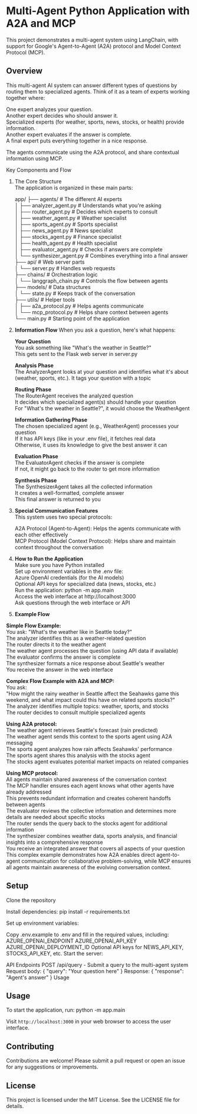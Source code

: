 # **Multi-Agent Python Application with A2A and MCP**

This project demonstrates a multi-agent system using LangChain, with support for Google's Agent-to-Agent (A2A) protocol and Model Context Protocol (MCP).

## **Overview**

This multi-agent AI system can answer different types of questions by routing them to specialized agents. Think of it as a team of experts working together where:

One expert analyzes your question.\
Another expert decides who should answer it.\
Specialized experts (for weather, sports, news, stocks, or health) provide information.\
Another expert evaluates if the answer is complete.\
A final expert puts everything together in a nice response.

The agents communicate using the A2A protocol, and share contextual information using MCP.

Key Components and Flow

1. The Core Structure\
The application is organized in these main parts:

      app/
      ├── agents/            # The different AI experts\
      │   ├── analyzer_agent.py      # Understands what you're asking\
      │   ├── router_agent.py        # Decides which experts to consult\
      │   ├── weather_agent.py       # Weather specialist\
      │   ├── sports_agent.py        # Sports specialist\
      │   ├── news_agent.py          # News specialist\
      │   ├── stocks_agent.py        # Finance specialist\
      │   ├── health_agent.py        # Health specialist\
      │   ├── evaluator_agent.py     # Checks if answers are complete\
      │   └── synthesizer_agent.py   # Combines everything into a final answer\
      ├── api/               # Web server parts\
      │   └── server.py              # Handles web requests\
      ├── chains/            # Orchestration logic\
      │   └── langgraph_chain.py     # Controls the flow between agents\
      ├── models/            # Data structures\
      │   └── state.py               # Keeps track of the conversation\
      ├── utils/             # Helper tools\
      │   ├── a2a_protocol.py        # Helps agents communicate\
      │   └── mcp_protocol.py        # Helps share context between agents\
      └── main.py            # Starting point of the application

2. **Information Flow**
      When you ask a question, here's what happens:
      
      **Your Question** \
      You ask something like "What's the weather in Seattle?"\
      This gets sent to the Flask web server in server.py
      
      **Analysis Phase** \
      The AnalyzerAgent looks at your question and identifies what it's about (weather, sports, etc.). It tags your question with a topic
      
      **Routing Phase** \
      The RouterAgent receives the analyzed question\
      It decides which specialized agent(s) should handle your question\
      For "What's the weather in Seattle?", it would choose the WeatherAgent
      
      **Information Gathering Phase** \
      The chosen specialized agent (e.g., WeatherAgent) processes your question\
      If it has API keys (like in your .env file), it fetches real data\
      Otherwise, it uses its knowledge to give the best answer it can
      
      **Evaluation Phase** \
      The EvaluatorAgent checks if the answer is complete\
      If not, it might go back to the router to get more information
      
      **Synthesis Phase** \
      The SynthesizerAgent takes all the collected information\
      It creates a well-formatted, complete answer\
      This final answer is returned to you

3. **Special Communication Features** \
This system uses two special protocols:

      A2A Protocol (Agent-to-Agent): Helps the agents communicate with each other effectively\
      MCP Protocol (Model Context Protocol): Helps share and maintain context throughout the conversation
      
 4. **How to Run the Application** \
      Make sure you have Python installed\
      Set up environment variables in the .env file:\
      Azure OpenAI credentials (for the AI models)\
      Optional API keys for specialized data (news, stocks, etc.)\
      Run the application: python -m app.main\
      Access the web interface at http://localhost:3000\
      Ask questions through the web interface or API

5. **Example Flow** 

**Simple Flow Example:** \
      You ask: \"What's the weather like in Seattle today?"\
      The analyzer identifies this as a weather-related question\
      The router directs it to the weather agent\
      The weather agent processes the question (using API data if available)\
      The evaluator confirms the answer is complete\
      The synthesizer formats a nice response about Seattle's weather\
      You receive the answer in the web interface

**Complex Flow Example with A2A and MCP:** \
      You ask: \
"How might the rainy weather in Seattle affect the Seahawks game this weekend, and what impact could this have on related sports stocks?"\
The analyzer identifies multiple topics: weather, sports, and stocks\
The router decides to consult multiple specialized agents

**Using A2A protocol:** \
The weather agent retrieves Seattle's forecast (rain predicted)\
The weather agent sends this context to the sports agent using A2A messaging\
The sports agent analyzes how rain affects Seahawks' performance\
The sports agent shares this analysis with the stocks agent\
The stocks agent evaluates potential market impacts on related companies


**Using MCP protocol:**
\
All agents maintain shared awareness of the conversation context\
The MCP handler ensures each agent knows what other agents have already addressed\
This prevents redundant information and creates coherent handoffs between agents\
The evaluator reviews the collective information and determines more details are needed about specific stocks\
The router sends the query back to the stocks agent for additional information\
The synthesizer combines weather data, sports analysis, and financial insights into a comprehensive response\
You receive an integrated answer that covers all aspects of your question\
This complex example demonstrates how A2A enables direct agent-to-agent communication for collaborative problem-solving, while MCP ensures all agents maintain awareness of the evolving conversation context.
## Setup 

Clone the repository

Install dependencies:
pip install -r requirements.txt

Set up environment variables:

Copy .env.example to .env and fill in the required values, including:
AZURE_OPENAI_ENDPOINT
AZURE_OPENAI_API_KEY
AZURE_OPENAI_DEPLOYMENT_ID
Optional API keys for NEWS_API_KEY, STOCKS_API_KEY, etc.
Start the server:

API Endpoints
POST /api/query - Submit a query to the multi-agent system
Request body: { "query": "Your question here" }
Response: { "response": "Agent's answer" }
Usage


## Usage

To start the application, run:
python -m app.main


Visit `http://localhost:3000` in your web browser to access the user interface.

## Contributing

Contributions are welcome! Please submit a pull request or open an issue for any suggestions or improvements.

## License

This project is licensed under the MIT License. See the LICENSE file for details.

